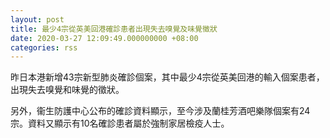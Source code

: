 ```yaml
---
layout: post
title: 最少4宗從英美回港確診患者出現失去嗅覺及味覺徵狀
date: 2020-03-27 12:09:49.000000000 +08:00
categories: rss
---
```


昨日本港新增43宗新型肺炎確診個案，其中最少4宗從英美回港的輸入個案患者，出現失去嗅覺和味覺的徵狀。

另外，衞生防護中心公布的確診資料顯示，至今涉及蘭桂芳酒吧樂隊個案有24宗。資料又顯示有10名確診患者屬於強制家居檢疫人士。
